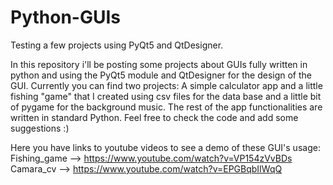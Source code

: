 # Python-GUIs
Testing a few projects using PyQt5 and QtDesigner.

In this repository i'll be posting some projects about GUIs fully written in python and using the PyQt5 module and QtDesigner for the design of the GUI. Currently you can find two projects: A simple calculator app and a little fishing "game" that I created using csv files for the data base and a little bit of pygame for the background music. The rest of the app functionalities are written in standard Python. Feel free to check the code and add some suggestions :)

Here you have links to youtube videos to see a demo of these GUI's usage:
Fishing_game --> https://www.youtube.com/watch?v=VP154zVvBDs
Camara_cv --> https://www.youtube.com/watch?v=EPGBqbIIWqQ
